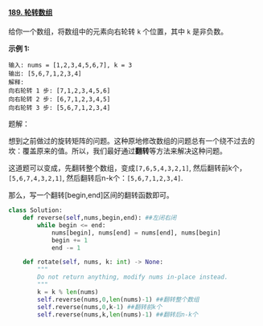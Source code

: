 #### [189. 轮转数组](https://leetcode-cn.com/problems/rotate-array/)

给你一个数组，将数组中的元素向右轮转 `k` 个位置，其中 `k` 是非负数。

 

**示例 1:**

```
输入: nums = [1,2,3,4,5,6,7], k = 3
输出: [5,6,7,1,2,3,4]
解释:
向右轮转 1 步: [7,1,2,3,4,5,6]
向右轮转 2 步: [6,7,1,2,3,4,5]
向右轮转 3 步: [5,6,7,1,2,3,4]
```



题解：

想到之前做过的旋转矩阵的问题。这种原地修改数组的问题总有一个绕不过去的坎：覆盖原来的值。所以，我们最好通过**翻转**等方法来解决这种问题。

这道题可以变成，先翻转整个数组，变成`[7,6,5,4,3,2,1]`, 然后翻转前k个，`[5,6,7,4,3,2,1]`, 然后翻转后n-k个：`[5,6,7,1,2,3,4]`.

那么，写一个翻转[begin,end]区间的翻转函数即可。

```python
class Solution:
    def reverse(self,nums,begin,end): ##左闭右闭
        while begin <= end:
            nums[begin], nums[end] = nums[end], nums[begin]
            begin += 1
            end -= 1

    def rotate(self, nums, k: int) -> None:
        """
        Do not return anything, modify nums in-place instead.
        """
        k = k % len(nums)
        self.reverse(nums,0,len(nums)-1) ##翻转整个数组
        self.reverse(nums,0,k-1) ##翻转前k个
        self.reverse(nums,k,len(nums)-1) ##翻转后n-k个
```


